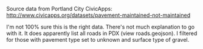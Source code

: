 Source data from Portland City CivicApps:
http://www.civicapps.org/datasets/pavement-maintained-not-maintained

I'm not 100% sure this is the right data. There's not much explanation to go with it. It does apparently list all roads in PDX (view roads.geojson). I filtered for those with pavement type
set to unknown and surface type of gravel.